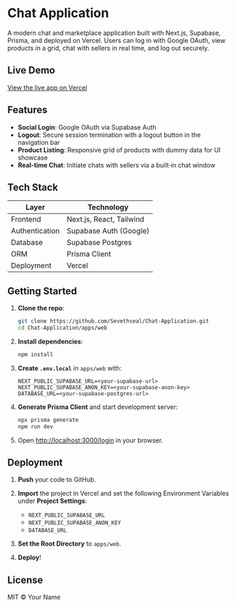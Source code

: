 # Chat Application

A modern chat and marketplace application built with Next.js, Supabase, Prisma, and deployed on Vercel. Users can log in with Google OAuth, view products in a grid, chat with sellers in real time, and log out securely.

## Live Demo

[View the live app on Vercel](https://chat-application-pi-eosin.vercel.app/login)

## Features

* **Social Login**: Google OAuth via Supabase Auth
* **Logout**: Secure session termination with a logout button in the navigation bar
* **Product Listing**: Responsive grid of products with dummy data for UI showcase
* **Real-time Chat**: Initiate chats with sellers via a built‑in chat window

## Tech Stack

| Layer          | Technology               |
| -------------- | ------------------------ |
| Frontend       | Next.js, React, Tailwind |
| Authentication | Supabase Auth (Google)   |
| Database       | Supabase Postgres        |
| ORM            | Prisma Client            |
| Deployment     | Vercel                   |

## Getting Started

1. **Clone the repo**:

   ```bash
   git clone https://github.com/Sevethseal/Chat-Application.git
   cd Chat-Application/apps/web
   ```

2. **Install dependencies**:

   ```bash
   npm install
   ```

3. **Create `.env.local`** in `apps/web` with:

   ```env
   NEXT_PUBLIC_SUPABASE_URL=<your-supabase-url>
   NEXT_PUBLIC_SUPABASE_ANON_KEY=<your-supabase-anon-key>
   DATABASE_URL=<your-supabase-postgres-url>
   ```

4. **Generate Prisma Client** and start development server:

   ```bash
   npx prisma generate
   npm run dev
   ```

5. Open [http://localhost:3000/login](http://localhost:3000/login) in your browser.

## Deployment

1. **Push** your code to GitHub.
2. **Import** the project in Vercel and set the following Environment Variables under **Project Settings**:

   * `NEXT_PUBLIC_SUPABASE_URL`
   * `NEXT_PUBLIC_SUPABASE_ANON_KEY`
   * `DATABASE_URL`
3. **Set the Root Directory** to `apps/web`.
4. **Deploy**!

## License

MIT © Your Name
